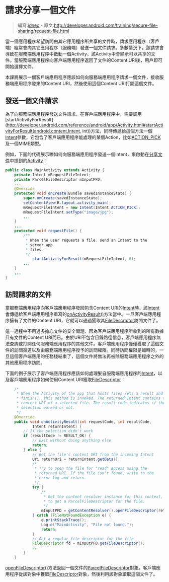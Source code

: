 # 請求分享一個文件

> 編寫:[jdneo](https://github.com/jdneo) - 原文:<http://developer.android.com/training/secure-file-sharing/request-file.html>

當一個應用程序希望訪問由其它應用程序所共享的文件時，請求應用程序（客戶端）經常會向其它應用程序（服務端）發送一個文件請求。多數情況下，該請求會導致在服務端應用程序中啟動一個Activity，該Activity中會顯示可以共享的文件。當服務端應用程序向客戶端應用程序返回了文件的Content URI後，用戶即可開始選擇文件。

本課將展示一個客戶端應用程序應該如何向服務端應用程序請求一個文件，接收服務端應用程序發來的Content URI，然後使用這個Content URI打開這個文件。

## 發送一個文件請求

為了向服務端應用程序發送文件請求，在客戶端應用程序中，需要調用[startActivityForResult](http://developer.android.com/reference/android/app/Activity.html#startActivityForResult(android.content.Intent, int))方法，同時傳遞給這個方法一個[Intent](http://developer.android.com/reference/android/content/Intent.html)參數，它包含了客戶端應用程序能處理的某個Action，比如[ACTION_PICK](http://developer.android.com/reference/android/content/Intent.html#ACTION_PICK)及一個MIME類型。

例如，下面的代碼展示瞭如何向服務端應用程序發送一個Intent，來啟動在[分享文件](sharing-file.html#SendURI)中提到的[Activity](http://developer.android.com/reference/android/app/Activity.html)：

```java
public class MainActivity extends Activity {
    private Intent mRequestFileIntent;
    private ParcelFileDescriptor mInputPFD;
    ...
    @Override
    protected void onCreate(Bundle savedInstanceState) {
        super.onCreate(savedInstanceState);
        setContentView(R.layout.activity_main);
        mRequestFileIntent = new Intent(Intent.ACTION_PICK);
        mRequestFileIntent.setType("image/jpg");
        ...
    }
    ...
    protected void requestFile() {
        /**
         * When the user requests a file, send an Intent to the
         * server app.
         * files.
         */
            startActivityForResult(mRequestFileIntent, 0);
        ...
    }
    ...
}
```

## 訪問請求的文件

當服務端應用程序向客戶端應用程序發回包含Content URI的[Intent](http://developer.android.com/reference/android/content/Intent.html)時，該[Intent](http://developer.android.com/reference/android/content/Intent.html)會傳遞給客戶端應用程序重寫的<a href="http://developer.android.com/reference/android/app/Activity.html#onActivityResult(int, int, android.content.Intent)">onActivityResult()</a>方法當中。一旦客戶端應用程序擁有了文件的Content URI，它就可以通過獲取其[FileDescriptor](http://developer.android.com/reference/java/io/FileDescriptor.html)訪問文件了。

這一過程中不用過多擔心文件的安全問題，因為客戶端應用程序所收到的所有數據只有文件的Content URI而已。由於URI不包含目錄路徑信息，客戶端應用程序無法查詢或打開任何服務端應用程序的其他文件。客戶端應用程序僅僅獲取了這個文件的訪問渠道以及由服務端應用程序授予的訪問權限。同時訪問權限是臨時的，一旦這個客戶端應用的任務棧結束了，這個文件將無法再被除服務端應用程序之外的其他應用程序訪問。

下面的例子展示了客戶端應用程序應該如何處理髮自服務端應用程序的[Intent](http://developer.android.com/reference/android/content/Intent.html)，以及客戶端應用程序如何使用Content URI獲取[FileDescriptor](http://developer.android.com/reference/java/io/FileDescriptor.html)：

```java
    /*
     * When the Activity of the app that hosts files sets a result and calls
     * finish(), this method is invoked. The returned Intent contains the
     * content URI of a selected file. The result code indicates if the
     * selection worked or not.
     */
    @Override
    public void onActivityResult(int requestCode, int resultCode,
            Intent returnIntent) {
        // If the selection didn't work
        if (resultCode != RESULT_OK) {
            // Exit without doing anything else
            return;
        } else {
            // Get the file's content URI from the incoming Intent
            Uri returnUri = returnIntent.getData();
            /*
             * Try to open the file for "read" access using the
             * returned URI. If the file isn't found, write to the
             * error log and return.
             */
            try {
                /*
                 * Get the content resolver instance for this context, and use it
                 * to get a ParcelFileDescriptor for the file.
                 */
                mInputPFD = getContentResolver().openFileDescriptor(returnUri, "r");
            } catch (FileNotFoundException e) {
                e.printStackTrace();
                Log.e("MainActivity", "File not found.");
                return;
            }
            // Get a regular file descriptor for the file
            FileDescriptor fd = mInputPFD.getFileDescriptor();
            ...
        }
    }
```

<a href="http://developer.android.com/reference/android/content/ContentResolver.html#openFileDescriptor(android.net.Uri, java.lang.String)">openFileDescriptor()</a>方法返回一個文件的[ParcelFileDescriptor](http://developer.android.com/reference/android/os/ParcelFileDescriptor.html)對象。客戶端應用程序從該對象中獲取[FileDescriptor](http://developer.android.com/reference/java/io/FileDescriptor.html)對象，然後利用該對象讀取這個文件了。
